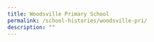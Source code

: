 ```yaml
---
title: Woodsville Primary School
permalink: /school-histories/woodsville-pri/
description: ""
---
```

